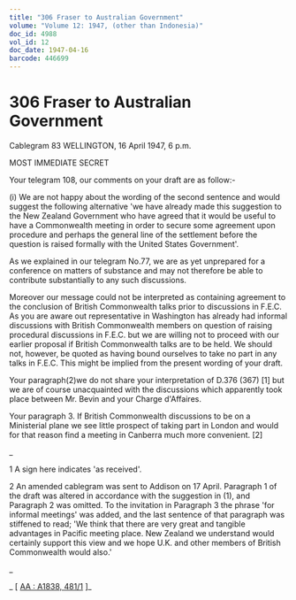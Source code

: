 ```yaml
---
title: "306 Fraser to Australian Government"
volume: "Volume 12: 1947, (other than Indonesia)"
doc_id: 4988
vol_id: 12
doc_date: 1947-04-16
barcode: 446699
---
```


# 306 Fraser to Australian Government

Cablegram 83 WELLINGTON, 16 April 1947, 6 p.m.

MOST IMMEDIATE SECRET

Your telegram 108, our comments on your draft are as follow:-

(i) We are not happy about the wording of the second sentence and would suggest the following alternative 'we have already made this suggestion to the New Zealand Government who have agreed that it would be useful to have a Commonwealth meeting in order to secure some agreement upon procedure and perhaps the general line of the settlement before the question is raised formally with the United States Government'.

As we explained in our telegram No.77, we are as yet unprepared for a conference on matters of substance and may not therefore be able to contribute substantially to any such discussions.

Moreover our message could not be interpreted as containing agreement to the conclusion of British Commonwealth talks prior to discussions in F.E.C. As you are aware out representative in Washington has already had informal discussions with British Commonwealth members on question of raising procedural discussions in F.E.C. but we are willing not to proceed with our earlier proposal if British Commonwealth talks are to be held. We should not, however, be quoted as having bound ourselves to take no part in any talks in F.E.C. This might be implied from the present wording of your draft.

Your paragraph(2)we do not share your interpretation of D.376 (367) [1] but we are of course unacquainted with the discussions which apparently took place between Mr. Bevin and your Charge d'Affaires.

Your paragraph 3. If British Commonwealth discussions to be on a Ministerial plane we see little prospect of taking part in London and would for that reason find a meeting in Canberra much more convenient. [2]

_

1 A sign here indicates 'as received'.

2 An amended cablegram was sent to Addison on 17 April. Paragraph 1 of the draft was altered in accordance with the suggestion in (1), and Paragraph 2 was omitted. To the invitation in Paragraph 3 the phrase 'for informal meetings' was added, and the last sentence of that paragraph was stiffened to read; 'We think that there are very great and tangible advantages in Pacific meeting place. New Zealand we understand would certainly support this view and we hope U.K. and other members of British Commonwealth would also.'

_

_ [ [AA : A1838, 481/1](http://www.naa.gov.au/cgi-bin/Search?O=I&Number=446699) ]_
